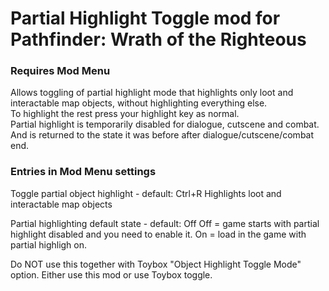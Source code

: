# Partial Highlight Toggle mod for Pathfinder: Wrath of the Righteous

### Requires Mod Menu

Allows toggling of partial highlight mode that highlights only loot and interactable map objects, without highlighting everything else.    
To highlight the rest press your highlight key as normal.    
Partial highlight is temporarily disabled for dialogue, cutscene and combat. And is returned to the state it was before after dialogue/cutscene/combat end.


### Entries in Mod Menu settings

Toggle partial object highlight - default: Ctrl+R
Highlights loot and interactable map objects

Partial highlighting default state - default: Off
Off = game starts with partial highlight disabled and you need to enable it. On = load in the game with partial highligh on.


Do NOT use this together with Toybox "Object Highlight Toggle Mode" option. Either use this mod or use Toybox toggle.
